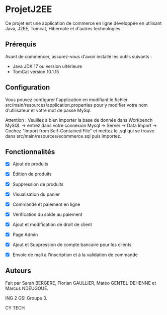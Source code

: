 ﻿# ProjetJ2EE

Ce projet est une application de commerce en ligne développée en utilisant Java, J2EE, Tomcat, Hibernate et d'autres technologies.

## Prérequis

Avant de commencer, assurez-vous d'avoir installé les outils suivants :

- Java JDK 17 ou version ultérieure
- TomCat version 10.1.15

## Configuration
Vous pouvez configurer l'application en modifiant le fichier src/main/resources/application.properties pour y modifier votre nom d'utilisateur et votre mot de passe MySql.

Attention : Veuillez à bien importer la base de donnée dans Workbench MySQL -> entrez dans votre connexion Mysql -> Server -> Data Import -> Cochez "Import from Self-Contained File" et mettez le .sql qui se trouve dans src/main/resources/ecommerce.sql puis importez.

## Fonctionnalités

- [X] Ajout de produits
- [X] Édition de produits
- [X] Suppression de produits
- [X] Visualisation du panier
- [X] Commande et paiement en ligne
- [X] Vérification du solde au paiement
- [X] Ajout et modification de droit de client
- [X] Page Admin
- [X] Ajout et Suppression de compte bancaire pour les clients
- [X] Envoie de mail à l'inscription et à la validation de commande 


## Auteurs 

Fait par Sarah BERGERE, Florian GAULLIER, Matéo GENTEL-DEHENNE et Marcus NDEUGOUE.

ING 2 GSI Groupe 3.

CY TECH
